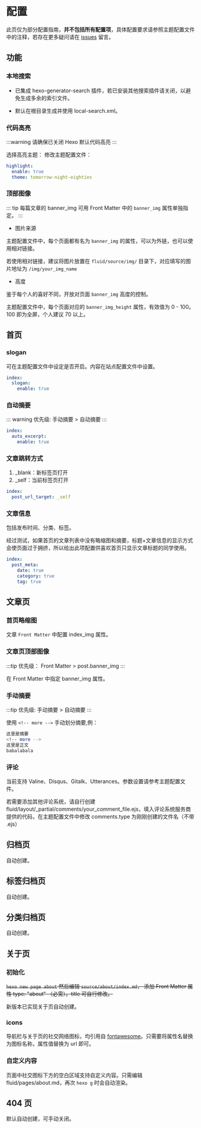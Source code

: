 # 配置

此页仅为部分配置指南，**并不包括所有配置项**，具体配置要求请参照主题配置文件中的注释，若存在更多疑问请在 [issues](https://github.com/fluid-dev/hexo-theme-fluid/issues/new) 留言。


## 功能

### 本地搜索

- 已集成 hexo-generator-search 插件，若已安装其他搜索插件请关闭，以避免生成多余的索引文件。

- 默认在根目录生成并使用 local-search.xml。

### 代码高亮

:::warning
请确保已关闭 Hexo 默认代码高亮
:::

选择高亮主题： 修改主题配置文件：

```yml
highlight:
  enable: true
  theme: tomorrow-night-eighties
```

### 顶部图像

::: tip
每篇文章的 banner_img 可用 Front Matter 中的 `banner_img` 属性单独指定。
:::

- 图片来源

主题配置文件中，每个页面都有名为 `banner_img` 的属性，可以为外链，也可以使用相对链接。

若使用相对链接，建议将图片放置在 `fluid/source/img/` 目录下，对应填写的图片地址为 `/img/your_img_name`

- 高度

鉴于每个人的喜好不同，开放对页面 `banner_img` 高度的控制。

主题配置文件中，每个页面对应的 `banner_img_height` 属性，有效值为 0 - 100。100 即为全屏，个人建议 70 以上。


## 首页

### slogan

可在主题配置文件中设定是否开启。内容在站点配置文件中设置。
```yml
index:
  slogan:
    enable: true
```

### 自动摘要

::: warning
优先级: 手动摘要 > 自动摘要
:::

```yml
index:
  auto_excerpt:
    enable: true
```

### 文章跳转方式

1. _blank：新标签页打开
2. _self：当前标签页打开

```yml
index:
  post_url_target: _self
```

### 文章信息

包括发布时间、分类、标签。

经过测试，如果首页的文章列表中没有略缩图和摘要，标题+文章信息的显示方式会使页面过于拥挤，所以给出此项配置供喜欢首页只显示文章标题的同学使用。

```yml
index:
  post_meta:
    date: true
    category: true
    tag: true
```


## 文章页

### 首页略缩图

文章 `Front Matter` 中配置 index_img 属性。

### 文章页顶部图像

:::tip
优先级： Front Matter > post.banner_img
:::

在 Front Matter 中指定 banner_img 属性。

### 手动摘要

:::tip
优先级: 手动摘要 > 自动摘要
:::

使用 `<!-- more -->` 手动划分摘要,例：

```bash
这里是摘要
<!-- more -->
这里是正文
babalabala
```

### 评论

当前支持 Valine、Disqus、Gitalk、Utterances。参数设置请参考主题配置文件。

若需要添加其他评论系统，请自行创建 fluid/layout/_partial/comments/your_comment_file.ejs，填入评论系统服务商提供的代码，在主题配置文件中修改 comments.type 为刚刚创建的文件名（不带 .ejs）


## 归档页

自动创建。


## 标签归档页

自动创建。


## 分类归档页

自动创建。


## 关于页

### 初始化

~~`hexo new page about` 然后编辑 `source/about/index.md`， 添加 Front Matter 属性 type: "about" （必需）。title 可自行修改。~~

新版本已实现关于页自动创建。

### icons

导航栏与关于页的社交网络图标，均引用自 [fontawesome](https://fontawesome.com/icons)。只需要将属性名替换为图标名称，属性值替换为 url 即可。

### 自定义内容

页面中社交图标下方的空白区域支持自定义内容。只需编辑 fluid/pages/about.md，再次 `hexo g` 时会自动渲染。 


## 404 页

默认自动创建，可手动关闭。